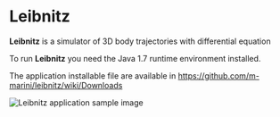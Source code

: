 
Leibnitz
========


**Leibnitz** is a simulator of 3D body trajectories with differential equation

To run **Leibnitz** you need the Java 1.7 runtime environment installed.

The application installable file are available in https://github.com/m-marini/leibnitz/wiki/Downloads

![Leibnitz application sample image](https://raw.github.com/m-marini/leibnitz/master/leibnitz/images/leibnitz-sample.png)
